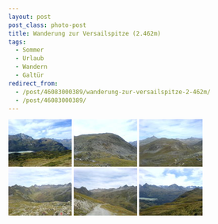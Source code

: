 ```yaml
---
layout: post
post_class: photo-post
title: Wanderung zur Versailspitze (2.462m)
tags:
  - Sommer
  - Urlaub
  - Wandern
  - Galtür
redirect_from:
  - /post/46083000389/wanderung-zur-versailspitze-2-462m/
  - /post/46083000389/
---
```

[![](/photos/2007-08-24-01-th.jpg)](/photos/2007-08-24-01-hd.jpg)
[![](/photos/2007-08-24-02-th.jpg)](/photos/2007-08-24-02-hd.jpg)
[![](/photos/2007-08-24-03-th.jpg)](/photos/2007-08-24-03-hd.jpg)
[![](/photos/2007-08-24-04-th.jpg)](/photos/2007-08-24-04-hd.jpg)
[![](/photos/2007-08-24-05-th.jpg)](/photos/2007-08-24-05-hd.jpg)
[![](/photos/2007-08-24-06-th.jpg)](/photos/2007-08-24-06-hd.jpg)
